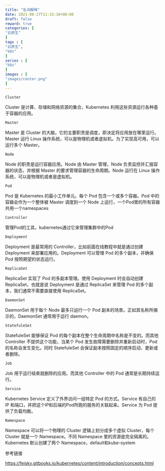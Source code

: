 ```yaml
---
title: "名词解释"
date: 2021-08-27T11:15:10+08:00
draft: false
reward: true
categories: [
"云原生"
]
tags : [
"云原生",
"k8s"
]
series : [
"k8s"
]
images : [
"images/center.png"
]
---
```




`Cluster`

Cluster 是计算、存储和网络资源的集合，Kubernetes 利用这些资源运行各种基于容器的应用。

`Master`

Master 是 Cluster 的大脑，它的主要职责是调度，即决定将应用放在哪里运行。Master 运行 Linux 操作系统，可以是物理机或者虚拟机。为了实现高可用，可以运行多个 Master。

`Node`

Node 的职责是运行容器应用。Node 由 Master 管理，Node 负责监控并汇报容器的状态，并根据 Master 的要求管理容器的生命周期。Node 运行在 Linux 操作系统，可以是物理机或者是虚拟机。

`Pod`

Pod 是 Kubernetes 的最小工作单元。每个 Pod 包含一个或多个容器。Pod 中的容器会作为一个整体被 Master 调度到一个 Node 上运行，一个Pod里的所有容器共用一个namespaces

`Controller`

管理Pod的工具，kubernetes通过它来管理集群中的Pod

`Deployment`

Deployment 是最常用的 Controller，比如前面在线教程中就是通过创建 Deployment 来部署应用的。Deployment 可以管理 Pod 的多个副本，并确保 Pod 按照期望的状态运行。

`ReplicaSet`

ReplicaSet 实现了 Pod 的多副本管理。使用 Deployment 时会自动创建 ReplicaSet，也就是说 Deployment 是通过 ReplicaSet 来管理 Pod 的多个副本，我们通常不需要直接使用 ReplicaSet。

`DaemonSet`

DaemonSet 用于每个 Node 最多只运行一个 Pod 副本的场景。正如其名称所揭示的，DaemonSet 通常用于运行 daemon。

`StatefuleSet`

StatefuleSet 能够保证 Pod 的每个副本在整个生命周期中名称是不变的。而其他 Controller 不提供这个功能，当某个 Pod 发生故障需要删除并重新启动时，Pod 的名称会发生变化。同时 StatefuleSet 会保证副本按照固定的顺序启动、更新或者删除。

`Job`

Job 用于运行结束就删除的应用。而其他 Controller 中的 Pod 通常是长期持续运行。

`Service`

Kubernetes Service 定义了外界访问一组特定 Pod 的方式。Service 有自己的 IP 和端口，并把这个IP和后端的Pod所跑的服务的关联起来。Service 为 Pod 提供了负载均衡。

`Namespace `

Namespace 可以将一个物理的 Cluster 逻辑上划分成多个虚拟 Cluster，每个 Cluster 就是一个 Namespace。不同 Namespace 里的资源是完全隔离的。Kubernetes 默认创建了两个 Namespace，default和kube-system

参考链接

https://feisky.gitbooks.io/kubernetes/content/introduction/concepts.html